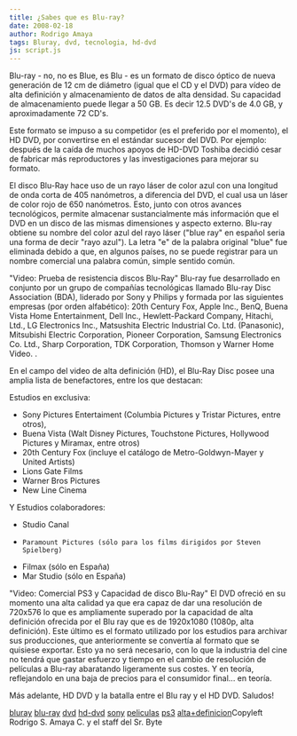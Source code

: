 ```yaml
---
title: ¿Sabes que es Blu-ray?
date: 2008-02-18
author: Rodrigo Amaya
tags: Bluray, dvd, tecnologia, hd-dvd
js: script.js
---
```


Blu-ray - no, no es Blue, es Blu - es un formato de disco óptico de nueva
      generación de 12 cm de diámetro (igual que el CD y el DVD) para vídeo de alta definición y
      almacenamiento de datos de alta densidad. Su capacidad de almacenamiento puede llegar a 50 GB.
      Es decir 12.5 DVD's de 4.0 GB, y aproximadamente 72 CD's.

Este formato
      se impuso a su competidor (es el preferido por el momento), el HD DVD, por convertirse en el
      estándar sucesor del DVD. Por ejemplo: después de la caída de muchos apoyos de HD-DVD Toshiba
      decidió cesar de fabricar más reproductores y las investigaciones para mejorar su
      formato.

 El disco Blu-Ray hace
      uso de un rayo láser de color azul con una longitud de onda corta de 405 nanómetros, a
      diferencia del DVD, el cual usa un láser de color rojo de 650 nanómetros. Esto, junto con
      otros avances tecnológicos, permite almacenar sustancialmente más información que el DVD en un
      disco de las mismas dimensiones y aspecto externo. Blu-ray obtiene su nombre del color azul
      del rayo láser ("blue ray" en español seria una forma de decir "rayo azul"). La letra "e" de
      la palabra original "blue" fue eliminada debido a que, en algunos países, no se puede
      registrar para un nombre comercial una palabra común, simple sentido común.

"Video: Prueba de resistencia discos
      Blu-Ray"
Blu-ray fue desarrollado en conjunto por un
      grupo de compañías tecnológicas llamado Blu-ray Disc Association (BDA), liderado por Sony y
      Philips y formada por las siguientes empresas (por orden alfabético): 20th Century Fox, Apple
      Inc., BenQ, Buena Vista Home Entertainment, Dell Inc., Hewlett-Packard Company, Hitachi, Ltd.,
      LG Electronics Inc., Matsushita Electric Industrial Co. Ltd. (Panasonic), Mitsubishi Electric
      Corporation, Pioneer Corporation, Samsung Electronics Co. Ltd., Sharp Corporation, TDK
      Corporation, Thomson y Warner Home Video. .

En el campo del video de
      alta definición (HD), el Blu-Ray Disc posee una amplia lista de benefactores, entre los que
      destacan:

Estudios en exclusiva:
* Sony Pictures
      Entertaiment (Columbia Pictures y Tristar Pictures, entre otros),
* Buena Vista
      (Walt Disney Pictures, Touchstone Pictures, Hollywood Pictures y Miramax, entre otros)
* 20th Century Fox (incluye el catálogo de Metro-Goldwyn-Mayer y United Artists)
* Lions Gate Films
* Warner Bros Pictures
* New Line Cinema

Y Estudios colaboradores:

* Studio Canal
*
      Paramount Pictures (sólo para los films dirigidos por Steven Spielberg)
* Filmax
      (sólo en España)
* Mar Studio (sólo en España)

"Video: Comercial PS3 y Capacidad de
      disco Blu-Ray"
El DVD ofreció en su momento una alta
      calidad ya que era capaz de dar una resolución de 720x576 lo que es ampliamente superado por
      la capacidad de alta definición ofrecida por el Blu ray que es de 1920x1080 (1080p, alta
      definición). Este último es el formato utilizado por los estudios para archivar sus
      producciones, que anteriormente se convertía al formato que se quisiese exportar. Esto ya no
      será necesario, con lo que la industria del cine no tendrá que gastar esfuerzo y tiempo en el
      cambio de resolución de películas a Blu-ray abaratando ligeramente sus costes. Y en teoría,
      reflejandolo en una baja de precios para el consumidor final... en teoría.

Más adelante, HD DVD y la batalla entre el Blu ray y el HD DVD. Saludos!

[bluray](http://www.blogalaxia.com/tags/bluray) [blu-ray](http://www.blogalaxia.com/tags/blu-ray) [dvd](http://www.blogalaxia.com/tags/dvd) [hd-dvd](http://www.blogalaxia.com/tags/hd-dvd) [sony](http://www.blogalaxia.com/tags/sony) [peliculas](http://www.blogalaxia.com/tags/peliculas) [ps3](http://www.blogalaxia.com/tags/ps3) [alta+definicion](http://www.blogalaxia.com/tags/alta+definicion)Copyleft Rodrigo
      S. Amaya C. y el staff del Sr. Byte